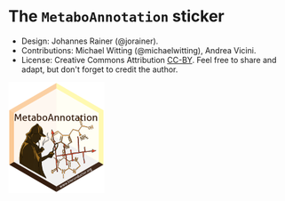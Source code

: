 # The `MetaboAnnotation` sticker

- Design: Johannes Rainer (@jorainer).
- Contributions: Michael Witting (@michaelwitting), Andrea Vicini.
- License: Creative Commons Attribution
  [CC-BY](https://creativecommons.org/licenses/by/2.0/). Feel free to
  share and adapt, but don't forget to credit the author.

<img src="./MetaboAnnotation.png" height="200">

